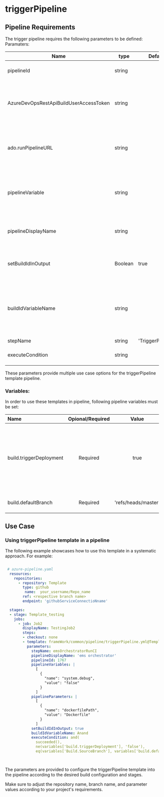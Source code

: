 # triggerPipeline


## Pipeline Requirements

The trigger pipeline requires the following parameters to be defined:
Paramaters:


| Name  | type | Default | Values | Opional/Required | Comments |
| ------------- | ------------- | ------------- | ------------- | ------------- | ------------- |
| pipelineId | string | | | Required | The definition id of the pipeline to be triggered |
| AzureDevOpsRestApiBuildUserAccessToken | string | | | Required | Already setup in 'Build Variables' pipeline library. The PAT to be used while calling the rest api endpoint |
| ado.runPipelineURL | string | | | Required | Already setup in 'AFS Build Variables' pipeline library. The rest endpoint to trigger a pipeline run |
| pipelineVariable | string | | | Optional | Queue time pipeline variables to passed while triggering the pipeline. This should be a json format |
| pipelineDisplayName | string | | | Optional | Display name of the pipeline to be triggered. This would show up in step display name |
| setBuildIdInOutput | Boolean | true | true/false | Optional | Indicates whether to set the triggered pipeline build id in ouput variable or not |
| buildIdVariableName | string | | | Optional | Must be set when setBuildIdInOutput is 'true'. The template will use this variable name to set the build id in output varaible for further usage in the job/step |
| stepName | string | 'TriggerPipeline' | | Optional | Name of the step |
| executeCondition | string | | | Optional | Condition on which this step to be run |


  These parameters provide multiple use case options for the triggerPipeline template pipeline.

### Variables:

In order to use these templates in pipeline, following pipeline variables must be set:

| Name  | Opional/Required | Value | Comments |
| :------------- | :-------------: | :-------------: | :------------- |
| build.triggerDeployment | Required | true | Already set in 'AFS Build Variables' pipeline library. The rest api url to get the latest build id |
| build.defaultBranch | Required | 'refs/heads/master' | Branch to be considered |

 



  ## Use Case


### Using triggerPipeline template in a pipeline

The following example showcases how to use this template in a systematic approach. For example: 

```yaml

 # azure-pipeline.yaml
  resources:
    repositories:
      - repository: Template
        type: github
         name:  your_username/Repo_name
        ref: <respective branch name>
        endpoint: 'githubServiceConnectioNname'

  stages:
  - stage: Template_testing 
    jobs:
      - job: Job2
        displayName: TestingJob2
        steps:
        - checkout: none
        - template: frameWork/common/pipeline/triggerPipeline.yml@Template
          parameters:
            stepName: emsOrchestratorRunCI
            pipelineDisplayName: 'ems orchestrator'
            pipelineId: 1767
            pipelineVariables: |
              [
                {
                  "name": "system.debug",
                  "value": "false"             
                }
              ]
            pipelineParameters: |
              [
                {
                  "name": "dockerfilePath",
                  "value": "Dockerfile"          
                }
              ]  
            setBuildIdInOutput: true
            buildIdVariableName: Anand
            executeCondition: and(
              succeeded(), 
              ne(variables['build.triggerDeployment'], 'false'),
              eq(variables['Build.SourceBranch'], variables['build.defaultBranch']))
   



```

The parameters are provided to configure the triggerPipeline template into the pipeline according to the desired build configuration and stages.

Make sure to adjust the repository name, branch name, and parameter values according to your project's requirements.
